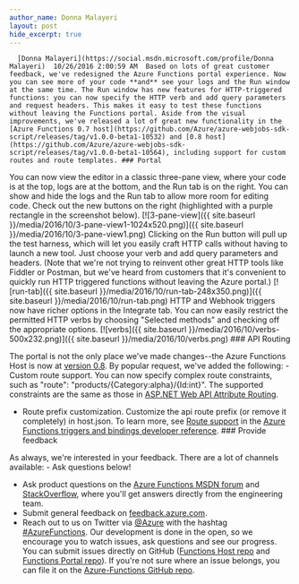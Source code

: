 ```yaml
---
author_name: Donna Malayeri
layout: post
hide_excerpt: true
---
```

      [Donna Malayeri](https://social.msdn.microsoft.com/profile/Donna Malayeri)  10/26/2016 2:00:59 AM  Based on lots of great customer feedback, we've redesigned the Azure Functions portal experience. Now you can see more of your code **and** see your logs and the Run window at the same time. The Run window has new features for HTTP-triggered functions: you can now specify the HTTP verb and add query parameters and request headers. This makes it easy to test these functions without leaving the Functions portal. Aside from the visual improvements, we've released a lot of great new functionality in the [Azure Functions 0.7 host](https://github.com/Azure/azure-webjobs-sdk-script/releases/tag/v1.0.0-beta1-10532) and [0.8 host](https://github.com/Azure/azure-webjobs-sdk-script/releases/tag/v1.0.0-beta1-10564), including support for custom routes and route templates. ### Portal

 You can now view the editor in a classic three-pane view, where your code is at the top, logs are at the bottom, and the Run tab is on the right. You can show and hide the logs and the Run tab to allow more room for editing code. Check out the new buttons on the right (highlighted with a purple rectangle in the screenshot below). [![3-pane-view]({{ site.baseurl }}/media/2016/10/3-pane-view1-1024x520.png)]({{ site.baseurl }}/media/2016/10/3-pane-view1.png) Clicking on the Run button will pull up the test harness, which will let you easily craft HTTP calls without having to launch a new tool. Just choose your verb and add query parameters and headers. (Note that we're not trying to reinvent other great HTTP tools like Fiddler or Postman, but we've heard from customers that it's convenient to quickly run HTTP triggered functions without leaving the Azure portal.) [![run-tab]({{ site.baseurl }}/media/2016/10/run-tab-248x350.png)]({{ site.baseurl }}/media/2016/10/run-tab.png) HTTP and Webhook triggers now have richer options in the Integrate tab. You can now easily restrict the permitted HTTP verbs by choosing "Selected methods" and checking off the appropriate options. [![verbs]({{ site.baseurl }}/media/2016/10/verbs-500x232.png)]({{ site.baseurl }}/media/2016/10/verbs.png) ### API Routing

 The portal is not the only place we've made changes--the Azure Functions Host is now at [version 0.8](https://github.com/Azure/azure-webjobs-sdk-script/releases). By popular request, we've added the following:  - Custom route support. You can now specify complex route constraints, such as "route": "products/{Category:alpha}/{Id:int}". The supported constraints are the same as those in [ASP.NET Web API Attribute Routing](https://www.asp.net/web-api/overview/web-api-routing-and-actions/attribute-routing-in-web-api-2#constraints).
 - Route prefix customization. Customize the api route prefix (or remove it completely) in host.json.
  To learn more, see [Route support](https://azure.microsoft.com/en-us/documentation/articles/functions-triggers-bindings/#route-support) in the [Azure Functions triggers and bindings developer reference](https://azure.microsoft.com/en-us/documentation/articles/functions-triggers-bindings). ### Provide feedback

 As always, we're interested in your feedback. There are a lot of channels available:  - Ask questions below!
 - Ask product questions on the [Azure Functions MSDN forum](https://social.msdn.microsoft.com/Forums/azure/en-US/home?forum=AzureFunctions) and [StackOverflow](http://stackoverflow.com/questions/tagged/azure-functions), where you'll get answers directly from the engineering team.
 - Submit general feedback on [feedback.azure.com](https://feedback.azure.com/forums/355860-azure-functions).
 - Reach out to us on Twitter via [@Azure](https://twitter.com/azure) with the hashtag [#AzureFunctions](https://twitter.com/search?q=%23azurefunctions).
  Our development is done in the open, so we encourage you to watch issues, ask questions and see our progress. You can submit issues directly on GitHub ([Functions Host repo](https://github.com/Azure/azure-webjobs-sdk-script) and [Functions Portal repo](https://github.com/projectkudu/AzureFunctionsPortal)). If you're not sure where an issue belongs, you can file it on the [Azure-Functions GitHub repo](https://github.com/Azure/azure-functions).     